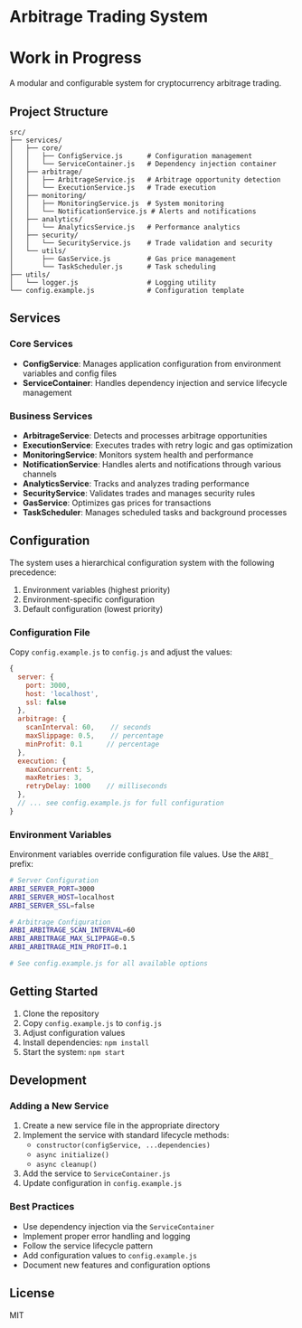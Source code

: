 # Arbitrage Trading System
# Work in Progress
A modular and configurable system for cryptocurrency arbitrage trading.

## Project Structure

```
src/
├── services/
│   ├── core/
│   │   ├── ConfigService.js      # Configuration management
│   │   └── ServiceContainer.js   # Dependency injection container
│   ├── arbitrage/
│   │   ├── ArbitrageService.js   # Arbitrage opportunity detection
│   │   └── ExecutionService.js   # Trade execution
│   ├── monitoring/
│   │   ├── MonitoringService.js  # System monitoring
│   │   └── NotificationService.js # Alerts and notifications
│   ├── analytics/
│   │   └── AnalyticsService.js   # Performance analytics
│   ├── security/
│   │   └── SecurityService.js    # Trade validation and security
│   └── utils/
│       ├── GasService.js         # Gas price management
│       └── TaskScheduler.js      # Task scheduling
├── utils/
│   └── logger.js                 # Logging utility
└── config.example.js             # Configuration template
```

## Services

### Core Services

- **ConfigService**: Manages application configuration from environment variables and config files
- **ServiceContainer**: Handles dependency injection and service lifecycle management

### Business Services

- **ArbitrageService**: Detects and processes arbitrage opportunities
- **ExecutionService**: Executes trades with retry logic and gas optimization
- **MonitoringService**: Monitors system health and performance
- **NotificationService**: Handles alerts and notifications through various channels
- **AnalyticsService**: Tracks and analyzes trading performance
- **SecurityService**: Validates trades and manages security rules
- **GasService**: Optimizes gas prices for transactions
- **TaskScheduler**: Manages scheduled tasks and background processes

## Configuration

The system uses a hierarchical configuration system with the following precedence:

1. Environment variables (highest priority)
2. Environment-specific configuration
3. Default configuration (lowest priority)

### Configuration File

Copy `config.example.js` to `config.js` and adjust the values:

```javascript
{
  server: {
    port: 3000,
    host: 'localhost',
    ssl: false
  },
  arbitrage: {
    scanInterval: 60,    // seconds
    maxSlippage: 0.5,    // percentage
    minProfit: 0.1      // percentage
  },
  execution: {
    maxConcurrent: 5,
    maxRetries: 3,
    retryDelay: 1000    // milliseconds
  },
  // ... see config.example.js for full configuration
}
```

### Environment Variables

Environment variables override configuration file values. Use the `ARBI_` prefix:

```bash
# Server Configuration
ARBI_SERVER_PORT=3000
ARBI_SERVER_HOST=localhost
ARBI_SERVER_SSL=false

# Arbitrage Configuration
ARBI_ARBITRAGE_SCAN_INTERVAL=60
ARBI_ARBITRAGE_MAX_SLIPPAGE=0.5
ARBI_ARBITRAGE_MIN_PROFIT=0.1

# See config.example.js for all available options
```

## Getting Started

1. Clone the repository
2. Copy `config.example.js` to `config.js`
3. Adjust configuration values
4. Install dependencies: `npm install`
5. Start the system: `npm start`

## Development

### Adding a New Service

1. Create a new service file in the appropriate directory
2. Implement the service with standard lifecycle methods:
   - `constructor(configService, ...dependencies)`
   - `async initialize()`
   - `async cleanup()`
3. Add the service to `ServiceContainer.js`
4. Update configuration in `config.example.js`

### Best Practices

- Use dependency injection via the `ServiceContainer`
- Implement proper error handling and logging
- Follow the service lifecycle pattern
- Add configuration values to `config.example.js`
- Document new features and configuration options

## License

MIT
